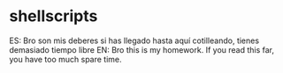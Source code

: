 # shellscripts
ES:
Bro son mis deberes si has llegado hasta aquí cotilleando, tienes demasiado tiempo libre
EN:
Bro this is my homework. If you read this far, you have too much spare time.
